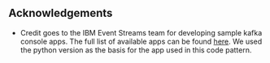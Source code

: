 ## Acknowledgements

* Credit goes to the IBM Event Streams team for developing sample kafka console apps. The full list of available apps can be found [here](https://github.com/ibm-messaging/event-streams-samples). We used the python version as the basis for the app used in this code pattern.

